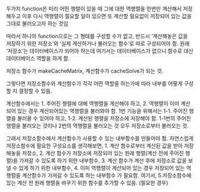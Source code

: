
두가지 function은 미리 어떤 행렬이 있을 때 그에 대한 역행렬을 한번만 계산해서 저장해두고 이후 다시 역행렬이 필요할 일이 있으면 또 계산할 필요없이 저장되어 있는 값을 그대로 불러오고자 하는 것임

따라서 하나의 function으로는 그 형태를 구성할 수가 없고, 반드시 ‘계산해놓은 값을 저장하기 위한 저장소’와 ‘실제 계산하거나 불러오는 함수’로 따로 구성되어야 함. 원래 ‘저장소’는 데이터베이스가 되어야 하는데 여기서는 데이터베이스가 없으니 함수로 대신 데이터베이스 역할을 하게 함.

저장소 함수가 makeCacheMatrix, 계산함수가 cacheSolve가 되는 것.

그렇다면 저장소함수와 계산함수가 각각 어떤 역할을 하는가에 따라 내부를 어떻게 구성할 지 결정할 수 있음. 

계산함수에서는 1. 주어진 행렬에 대해 역행렬을 계산해야 하고, 2. 역행렬이 이미 계산되어 있는 경우 계산되어있는 역행렬을 불러와야 함. 1번 기능을 위해서는 1-1. 주어진 행렬을 불러올 수 있어야 하고, 1-2. 계산된 행렬을 저장소에 저장해야 함. 1-1번의 주어진 행렬을 불러오는 것이나 2번의 역행렬을 불러오는 것 모두 저장소로부터 불러오는 것.

그래서 저장소함수에서 계산함수가 사용할 수 있는 내부함수를 만들어야 함. 자연스럽게 저장소함수에 필요한 구성요소를 생각해보면, 1. 계산 함수로부터 계산된 값을 받아 저장해놓을 저장소, 2. 계산 함수가 저장소에 저장되어 있는 원래 행렬(계산 전에 주어진 행렬)을 가져갈 수 있도록 하기 위한 내부함수, 3. 계산 함수가 계산 후에 저장소로 값을 보낼 수 있게 하기 위한 내부함수, 4. 이미 역행렬이 계산되어 있는 경우 저장되어 있는 역행렬을 계산함수가 가져갈 수 있도록 하는 내부함수 가 필요함. 여기서, 5.저장소함수에 있는 계산 전 원래 행렬을 바꾸기 위한 함수를 추가할 수 있음. (필요한 경우)

